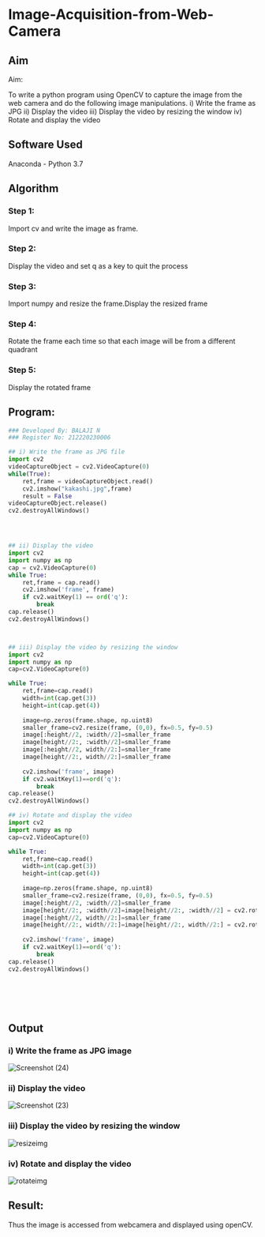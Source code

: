 # Image-Acquisition-from-Web-Camera
## Aim
 
Aim:
 
To write a python program using OpenCV to capture the image from the web camera and do the following image manipulations.
i) Write the frame as JPG 
ii) Display the video 
iii) Display the video by resizing the window
iv) Rotate and display the video

## Software Used
Anaconda - Python 3.7
## Algorithm
### Step 1:
Import cv and write the image as frame.

### Step 2:
Display the video and set q as a key to quit the process

### Step 3:
Import numpy and resize the frame.Display the resized frame

### Step 4:
Rotate the frame each time so that each image will be from a different quadrant

### Step 5:
Display the rotated frame

## Program:
``` Python
### Developed By: BALAJI N
### Register No: 212220230006

## i) Write the frame as JPG file
import cv2
videoCaptureObject = cv2.VideoCapture(0)
while(True):
    ret,frame = videoCaptureObject.read()
    cv2.imshow("kakashi.jpg",frame)
    result = False
videoCaptureObject.release()
cv2.destroyAllWindows()




## ii) Display the video
import cv2
import numpy as np
cap = cv2.VideoCapture(0)
while True:
    ret,frame = cap.read()
    cv2.imshow('frame', frame)
    if cv2.waitKey(1) == ord('q'):
        break
cap.release()
cv2.destroyAllWindows()



## iii) Display the video by resizing the window
import cv2
import numpy as np
cap=cv2.VideoCapture(0)

while True:
    ret,frame=cap.read()
    width=int(cap.get(3))
    height=int(cap.get(4))
    
    image=np.zeros(frame.shape, np.uint8)
    smaller_frame=cv2.resize(frame, (0,0), fx=0.5, fy=0.5)
    image[:height//2, :width//2]=smaller_frame
    image[height//2:, :width//2]=smaller_frame
    image[:height//2, width//2:]=smaller_frame
    image[height//2:, width//2:]=smaller_frame
    
    cv2.imshow('frame', image)
    if cv2.waitKey(1)==ord('q'):
        break
cap.release()
cv2.destroyAllWindows()

## iv) Rotate and display the video
import cv2
import numpy as np
cap=cv2.VideoCapture(0)

while True:
    ret,frame=cap.read()
    width=int(cap.get(3))
    height=int(cap.get(4))
    
    image=np.zeros(frame.shape, np.uint8)
    smaller_frame=cv2.resize(frame, (0,0), fx=0.5, fy=0.5)
    image[:height//2, :width//2]=smaller_frame
    image[height//2:, :width//2]=image[height//2:, :width//2] = cv2.rotate(smaller_frame,cv2.cv2.ROTATE_180)
    image[:height//2, width//2:]=smaller_frame
    image[height//2:, width//2:]=image[height//2:, width//2:] = cv2.rotate(smaller_frame,cv2.cv2.ROTATE_180)
    
    cv2.imshow('frame', image)
    if cv2.waitKey(1)==ord('q'):
        break
cap.release()
cv2.destroyAllWindows()







```
## Output

### i) Write the frame as JPG image
![Screenshot (24)](https://user-images.githubusercontent.com/75234946/162469309-9b7716be-49a9-46d2-b953-635027954adb.png)





### ii) Display the video
![Screenshot (23)](https://user-images.githubusercontent.com/75234946/162027162-427658ab-8209-4a41-984a-40b60ff3f11a.png)



### iii) Display the video by resizing the window
![resizeimg](https://user-images.githubusercontent.com/75234946/162176472-534577e0-f5df-47df-9675-d67bdc2d96a6.jpeg)




### iv) Rotate and display the video
![rotateimg](https://user-images.githubusercontent.com/75234946/162176707-0a2dade3-dbd7-4e57-921b-ae468f033752.jpeg)






## Result:
Thus the image is accessed from webcamera and displayed using openCV.
